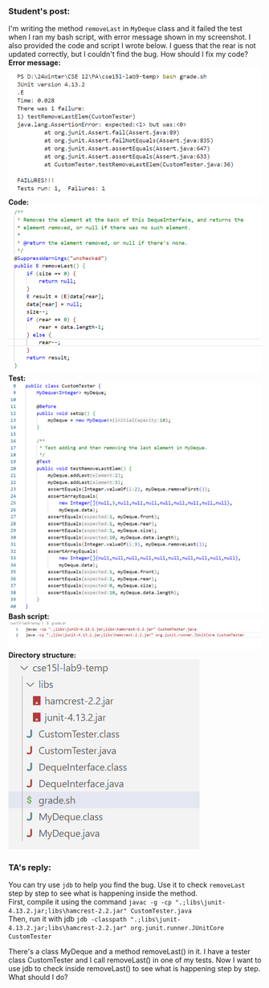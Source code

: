 ### Student's post:
I'm writing the method `removeLast` in `MyDeque` class and it failed the test when I ran my bash script, with error message shown in my screenshot. I also provided the code and script I wrote below. I guess that the rear is not updated correctly, but I couldn't find the bug. How should I fix my code?  
**Error message:**  
![image](error.png)  
**Code:**  
![image](code.png)  
**Test:**  
![image](test.png)  
**Bash script:**  
![image](bash.png)  
**Directory structure:**  
![image](structure.png)

### TA's reply:
You can try use `jdb` to help you find the bug. Use it to check `removeLast` step by step to see what is happening inside the method.  
First, compile it using the command
`javac -g -cp ".;libs\junit-4.13.2.jar;libs\hamcrest-2.2.jar" CustomTester.java`  
Then, run it with jdb
`jdb -classpath ".;libs\junit-4.13.2.jar;libs\hamcrest-2.2.jar" org.junit.runner.JUnitCore CustomTester`


There's a class MyDeque and a method removeLast() in it. I have a tester class CustomTester and I call removeLast() in one of my tests. Now I want to use jdb to check inside removeLast() to see what is happening step by step. What should I do?

